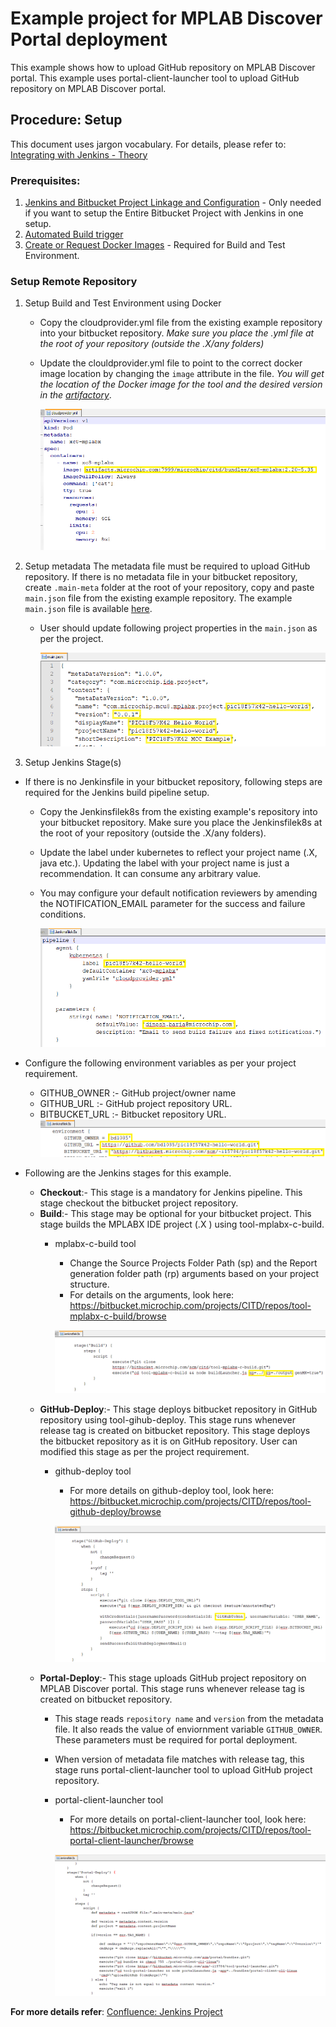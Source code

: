 # Example project for MPLAB Discover Portal deployment

This example shows how to upload GitHub repository on MPLAB Discover portal. This example uses portal-client-launcher tool to upload GitHub repository on MPLAB Discover portal.

## Procedure: Setup

This document uses jargon vocabulary. For details, please refer to: [Integrating with Jenkins - Theory](https://confluence.microchip.com/display/SOLUTIONS/Integration+with+Jenkins+Remote+-+Theory+and+Prerequisites#IntegrationwithJenkinsRemote-TheoryandPrerequisites-theory)

### Prerequisites:
 
 1. [Jenkins and Bitbucket Project Linkage and Configuration](https://confluence.microchip.com/display/SOLUTIONS/Integration+with+Jenkins+Remote+-+Theory+and+Prerequisites#IntegrationwithJenkinsRemote-TheoryandPrerequisites-linkage) - Only needed if you want to setup the Entire Bitbucket Project with Jenkins in one setup. 
 2. [Automated Build trigger](https://confluence.microchip.com/display/SOLUTIONS/Integration+with+Jenkins+Remote+-+Theory+and+Prerequisites#IntegrationwithJenkinsRemote-TheoryandPrerequisites-trigger)
 3. [Create or Request Docker Images](https://confluence.microchip.com/display/SOLUTIONS/Integration+with+Jenkins+Remote+-+Theory+and+Prerequisites#IntegrationwithJenkinsRemote-TheoryandPrerequisites-docker) - Required for Build and Test Environment. 
 
### Setup Remote Repository 

1. Setup Build and Test Environment using Docker
    - Copy the cloudprovider.yml file from the existing example repository into your bitbucket repository. _Make sure you place the .yml file at the root of your repository (outside the .X/any folders)_
    - Update the clouldprovider.yml file to point to the correct docker image location by changing the `image` attribute in the file. _You will get the location of the Docker image for the tool and the desired version in the [artifactory](https://artifacts.microchip.com:7999/artifactory/docker/microchip/citd/)_.

        ![Example of yml](images/yml.PNG?raw=true "Example of yml")

2. Setup metadata
    The metadata file must be required to upload GitHub repository. If there is no metadata file in your bitbucket repository, create `.main-meta` folder at the root of your repository, copy and paste `main.json` file from the existing example repository. The example `main.json` file is available [here](.main-meta/main.json).
    - User should update following project properties in the `main.json` as per the project. 

        ![Example of File](images/main.PNG?raw=true "Example of File")

3. Setup Jenkins Stage(s) 

 -   If there is no Jenkinsfile in your bitbucket repository, following steps are required for the Jenkins build pipeline setup.
        -  Copy the Jenkinsfilek8s from the existing example's repository into your bitbucket repository. Make sure you place the Jenkinsfilek8s at the root of your repository (outside the .X/any folders).
        - Update the label under kubernetes to reflect your project name (.X, java etc.). Updating the label with your project name is just a recommendation. It can consume any arbitrary value. 
        - You may configure your default notification reviewers by amending the NOTIFICATION_EMAIL parameter for the success and failure conditions.

            ![Example of kubernetes](images/kubernetes.PNG?raw=true "Example of kubernetes")   

-  Configure the following environment variables as per your project requirement.
    - GITHUB_OWNER :- GitHub project/owner name
    - GITHUB_URL :- GitHub project repository URL.
    - BITBUCKET_URL :- Bitbucket repository URL. 
    ![Example of env](images/env.PNG?raw=true "Example of env")  
- Following are the Jenkins stages for this example.
    - **Checkout**:- This stage is a mandatory for Jenkins pipeline. This stage checkout the bitbucket project repository.
    - **Build**:- This stage may be optional for your bitbucket project. This stage builds the MPLABX IDE project (.X ) using tool-mplabx-c-build.
        - mplabx-c-build tool
            - Change the Source Projects Folder Path (sp) and the Report generation folder path (rp) arguments based on your project structure.
            - For details on the arguments, look here: https://bitbucket.microchip.com/projects/CITD/repos/tool-mplabx-c-build/browse

            ![Example of build](images/build.PNG?raw=true "Example of build")  
    - **GitHub-Deploy**:- This stage deploys bitbucket repository in GitHub repository using tool-gihub-deploy. This stage runs whenever release tag is created on bitbucket repository. This stage deploys the bitbucket repository as it is on GitHub repository. User can modified this stage as per the project requirement.
        - github-deploy tool
            - For more details on github-deploy tool, look here: https://bitbucket.microchip.com/projects/CITD/repos/tool-github-deploy/browse

             ![Example of github](images/github.PNG?raw=true "Example of github")
  - **Portal-Deploy**:- This stage uploads GitHub project repository on MPLAB Discover portal. This stage runs whenever release tag is created on bitbucket repository. 
    -   This stage reads `repository name` and `version` from the metadata file. It also  reads the value of enviornment variable `GITHUB_OWNER`. These parameters must be required for portal deployment.
    -   When version of metadata file matches with release tag, this stage runs portal-client-launcher tool to upload GitHub project repository.
    - portal-client-launcher tool
        - For more details on portal-client-launcher tool, look here: https://bitbucket.microchip.com/projects/CITD/repos/tool-portal-client-launcher/browse

        ![Example of portal](images/portal.PNG?raw=true "Example of portal")

 **For more details refer**: [Confluence: Jenkins Project](https://confluence.microchip.com/display/MSDTC/Corporate+DevOps+Jenkins)


